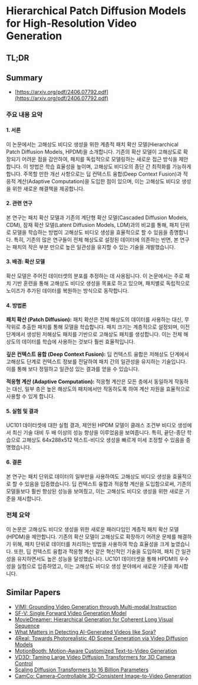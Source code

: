 # Hierarchical Patch Diffusion Models for High-Resolution Video Generation
## TL;DR
## Summary
- [https://arxiv.org/pdf/2406.07792.pdf](https://arxiv.org/pdf/2406.07792.pdf)

### 주요 내용 요약

#### 1. 서론
이 논문에서는 고해상도 비디오 생성을 위한 계층적 패치 확산 모델(Hierarchical Patch Diffusion Models, HPDM)을 소개합니다. 기존의 확산 모델이 고해상도로 확장되기 어려운 점을 감안하여, 패치를 독립적으로 모델링하는 새로운 접근 방식을 제안합니다. 이 방법은 학습 효율성을 높이며, 고해상도 비디오의 종단 간 최적화를 가능하게 합니다. 주목할 만한 개선 사항으로는 딥 컨텍스트 융합(Deep Context Fusion)과 적응적 계산(Adaptive Computation)을 도입한 점이 있으며, 이는 고해상도 비디오 생성을 위한 새로운 해결책을 제공합니다.

#### 2. 관련 연구
본 연구는 패치 확산 모델과 기존의 계단형 확산 모델(Cascaded Diffusion Models, CDM), 잠재 확산 모델(Latent Diffusion Models, LDM)과의 비교를 통해, 패치 단위로 모델을 학습하는 방법이 고해상도 비디오 생성을 효율적으로 할 수 있음을 증명합니다. 특히, 기존의 많은 연구들이 전체 해상도로 설정된 데이터에 의존하는 반면, 본 연구는 패치의 작은 부분 만으로 높은 일관성을 유지할 수 있는 기술을 개발했습니다.

#### 3. 배경: 확산 모델
확산 모델은 주어진 데이터셋의 분포를 추정하는 데 사용됩니다. 이 논문에서는 주로 패치 기반 훈련을 통해 고해상도 비디오 생성을 목표로 하고 있으며, 패치별로 독립적으로 노이즈가 추가된 데이터를 복원하는 방식으로 동작합니다.

#### 4. 방법론
**패치 확산 (Patch Diffusion):** 패치 확산은 전체 해상도의 데이터를 사용하는 대신, 무작위로 추출한 패치를 통해 모델을 학습합니다. 패치 크기는 계층적으로 설정되며, 이전 단계에서 생성된 저해상도 패치를 기반으로 고해상도 패치를 생성합니다. 이는 전체 해상도의 데이터를 학습에 사용하는 것보다 훨씬 효율적입니다.

**깊은 컨텍스트 융합 (Deep Context Fusion):** 딥 컨텍스트 융합은 저해상도 단계에서 고해상도 단계로 컨텍스트 정보를 전달하여 패치 간의 일관성을 유지하는 기술입니다. 이를 통해 보다 정밀하고 일관성 있는 결과를 얻을 수 있습니다.

**적응형 계산 (Adaptive Computation):** 적응형 계산은 모든 층에서 동일하게 작동하는 대신, 일부 층은 높은 해상도의 패치에서만 작동하도록 하여 계산 자원을 효율적으로 사용할 수 있게 합니다.

#### 5. 실험 및 결과
UC101 데이터셋에 대한 실험 결과, 제안된 HPDM 모델이 클래스 조건부 비디오 생성에서 최신 기술 대비 두 배 이상의 성능 향상을 이루었음을 보여줍니다. 특히, 끝단-종단 학습으로 고해상도 64x288x512 텍스트-비디오 생성을 빠르게 미세 조정할 수 있음을 증명했습니다.

#### 6. 결론
본 연구는 패치 단위로 데이터의 일부만을 사용하여도 고해상도 비디오 생성을 효율적으로 할 수 있음을 입증했습니다. 딥 컨텍스트 융합과 적응형 계산을 도입함으로써, 기존의 모델들보다 훨씬 향상된 성능을 보여줬고, 이는 고해상도 비디오 생성을 위한 새로운 기준을 제시합니다.

### 전체 요약

이 논문은 고해상도 비디오 생성을 위한 새로운 패러다임인 계층적 패치 확산 모델(HPDM)을 제안합니다. 기존의 확산 모델이 고해상도로 확장하기 어려운 문제를 해결하기 위해, 패치 단위로 데이터를 처리하는 방법을 사용하여 학습 효율성을 크게 높였습니다. 또한, 딥 컨텍스트 융합과 적응형 계산 같은 혁신적인 기술을 도입하여, 패치 간 일관성을 유지하면서도 높은 성능을 달성했습니다. UC101 데이터셋을 통해 HPDM의 우수성을 실험으로 입증하였고, 이는 고해상도 비디오 생성 분야에서 새로운 기준을 제시합니다.

## Similar Papers
- [VIMI: Grounding Video Generation through Multi-modal Instruction](2407.06304.md)
- [SF-V: Single Forward Video Generation Model](2406.04324.md)
- [MovieDreamer: Hierarchical Generation for Coherent Long Visual Sequence](2407.16655.md)
- [What Matters in Detecting AI-Generated Videos like Sora?](2406.19568.md)
- [4Real: Towards Photorealistic 4D Scene Generation via Video Diffusion Models](2406.07472.md)
- [MotionBooth: Motion-Aware Customized Text-to-Video Generation](2406.17758.md)
- [VD3D: Taming Large Video Diffusion Transformers for 3D Camera Control](2407.12781.md)
- [Scaling Diffusion Transformers to 16 Billion Parameters](2407.11633.md)
- [CamCo: Camera-Controllable 3D-Consistent Image-to-Video Generation](2406.02509.md)
